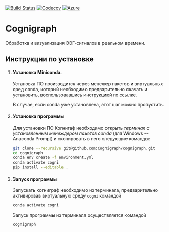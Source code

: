 [![Build Status](https://travis-ci.com/Cognigraph/cognigraph.svg?branch=master)](https://travis-ci.com/Cognigraph/cognigraph)
[![Codecov](https://codecov.io/gh/Cognigraph/cognigraph/branch/master/graph/badge.svg)](https://codecov.io/gh/Cognigraph/cognigraph)
[![Azure](https://dev.azure.com/Cognigraph/cognigraph/_apis/build/status/Cognigraph.cognigraph?branchName=master)](https://dev.azure.com/Cognigraph/cognigraph/_build/latest?definitionId=1&branchName=master)
# Cognigraph

Обработка и визуализация ЭЭГ-сигналов в реальном времени.

## Инструкции по установке
1. #### Установка Miniconda. 

    Установка ПО производится через менежер пакетов и виртуальных сред conda,
    который необходимо предварительно скачать и установить, воспользовавшись
    инструкцией по [ссылке](https://conda.io/projects/conda/en/latest/user-guide/install/index.html).

    В случае, если conda уже установлена, этот шаг можно пропустить.

2. #### Установка программы

    Для установки ПО Когнигаф необходимо открыть *терминал с
    установленным менеждером пакетов conda* (для Windows -- Anaconda Prompt)
    и скопировать в него следующие команды:

    ```bash
    git clone --recursive git@github.com:Cognigraph/cognigraph.git
    cd cognigraph
    conda env create -f environment.yml
    conda activate cogni
    pip install --editable .
    ```

3. #### Запуск программы

    Запускать когниграф необходимо из терминала,
    предварительно активировав виртуальную среду `cogni` командой

    ```bash
    conda activate cogni
    ```

    Запуск программы из терминала осуществляется командой

    ```bash
    cognigraph
    ```
